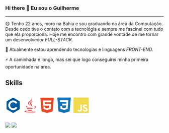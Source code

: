   ###   Hi there 👋 Eu sou o Guilherme

------------------------------------

😄 Tenho 22 anos, moro na Bahia e sou graduando na área da Computação. Desde cedo tive o contato com a tecnológia e sempre me fascinei com tudo que ela proporciona. Hoje me encontro com grande vontade de me tornar um desenvolvedor *FULL-STACK.*

🌱 Atualmente estou aprendendo tecnologias e linguagens *FRONT-END*.

⚡ A caminhada é longa, mas sei que logo conseguirei minha primeira oportunidade na área.


<h2>Skills</h2>
</div>
  <div style="display: inline_block"><br>
    <img align="center" alt="C" height="50" width="50" src="https://github.com/devicons/devicon/blob/master/icons/c/c-plain.svg">
    <img align="center" alt="Java" height="50" width="50" src="https://raw.githubusercontent.com/devicons/devicon/master/icons/java/java-plain.svg">
    <img align="center" alt="HTML5" height="50" width="50" src="https://raw.githubusercontent.com/devicons/devicon/master/icons/html5/html5-plain.svg">
    <img align="center" alt="CSS3" height="50" width="50" src="https://github.com/devicons/devicon/blob/master/icons/css3/css3-plain.svg">
    <img align="center" alt="JavaScript" height="50" width="50" src="https://raw.githubusercontent.com/devicons/devicon/master/icons/javascript/javascript-plain.svg">
    
  ##
  
  <div> 
    <a href = "mailto:guilherme.o.batista8@gmail.com"><img src="https://img.shields.io/badge/-Gmail-%23333?style=for-the-badge&logo=gmail&logoColor=white" target="_blank"></a>
    <a href="https://www.linkedin.com/in/guioliveira2002/" target="_blank"><img src="https://img.shields.io/badge/-LinkedIn-%230077B5?style=for-the-badge&logo=linkedin&logoColor=white" target="_blank"></a> 
</div>